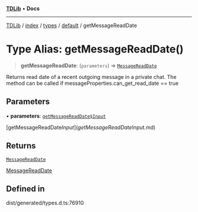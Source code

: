 [**TDLib**](../../../../../../README.md) • **Docs**

***

[TDLib](../../../../../../modules.md) / [index](../../../../../README.md) / [types](../../../README.md) / [default](../README.md) / getMessageReadDate

# Type Alias: getMessageReadDate()

> **getMessageReadDate**: (`parameters`) => [`MessageReadDate`](MessageReadDate.md)

Returns read date of a recent outgoing message in a private chat. The method can be called if messageProperties.can_get_read_date == true

## Parameters

• **parameters**: [`getMessageReadDate$Input`](getMessageReadDate$Input.md)

[getMessageReadDate$Input](getMessageReadDate$Input.md)

## Returns

[`MessageReadDate`](MessageReadDate.md)

[MessageReadDate](MessageReadDate.md)

## Defined in

dist/generated/types.d.ts:76910
